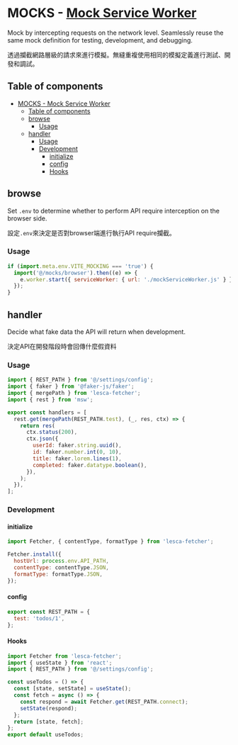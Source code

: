 # MOCKS - [Mock Service Worker](https://mswjs.io/)

Mock by intercepting requests on the network level. Seamlessly reuse the same mock definition for testing, development, and debugging.

透過攔截網路層級的請求來進行模擬。無縫重複使用相同的模擬定義進行測試、開發和調試。

## Table of components

- [MOCKS - Mock Service Worker](#mocks---mock-service-worker)
  - [Table of components](#table-of-components)
  - [browse](#browse)
    - [Usage](#usage)
  - [handler](#handler)
    - [Usage](#usage-1)
    - [Development](#development)
      - [initialize](#initialize)
      - [config](#config)
      - [Hooks](#hooks)

## browse

Set `.env` to determine whether to perform API require interception on the browser side.

設定`.env`來決定是否對browser端進行執行API require攔截。

### Usage

```js
if (import.meta.env.VITE_MOCKING === 'true') {
  import('@/mocks/browser').then((e) => {
    e.worker.start({ serviceWorker: { url: './mockServiceWorker.js' } });
  });
}
```

## handler

Decide what fake data the API will return when development.

決定API在開發階段時會回傳什麼假資料

### Usage

```js
import { REST_PATH } from '@/settings/config';
import { faker } from '@faker-js/faker';
import { mergePath } from 'lesca-fetcher';
import { rest } from 'msw';

export const handlers = [
  rest.get(mergePath(REST_PATH.test), (_, res, ctx) => {
    return res(
      ctx.status(200),
      ctx.json({
        userId: faker.string.uuid(),
        id: faker.number.int(0, 10),
        title: faker.lorem.lines(1),
        completed: faker.datatype.boolean(),
      }),
    );
  }),
];
```

### Development

#### initialize

```js
import Fetcher, { contentType, formatType } from 'lesca-fetcher';

Fetcher.install({
  hostUrl: process.env.API_PATH,
  contentType: contentType.JSON,
  formatType: formatType.JSON,
});
```

#### config

```js
export const REST_PATH = {
  test: 'todos/1',
};
```

#### Hooks

```js
import Fetcher from 'lesca-fetcher';
import { useState } from 'react';
import { REST_PATH } from '@/settings/config';

const useTodos = () => {
  const [state, setState] = useState();
  const fetch = async () => {
    const respond = await Fetcher.get(REST_PATH.connect);
    setState(respond);
  };
  return [state, fetch];
};
export default useTodos;
```
